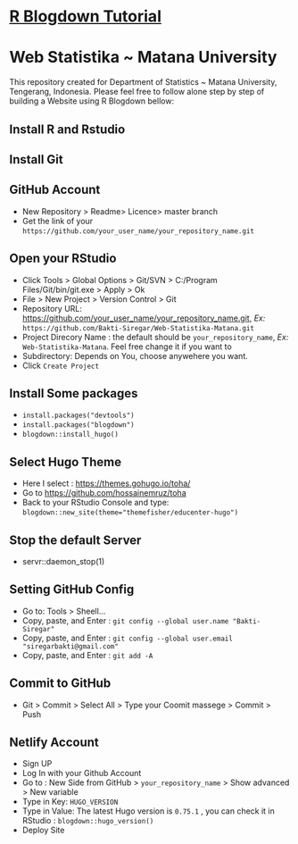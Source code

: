 # [R Blogdown Tutorial](https://notes.peter-baumgartner.net/tutorial/blogdown-tutorial-part-1/)

# Web Statistika ~ Matana University

This repository created for Department of Statistics ~ Matana University, Tengerang, Indonesia. Please feel free to follow alone step by step of building a Website using R Blogdown bellow:

## Install R and Rstudio
## Install Git
## GitHub Account 
* New Repository > Readme> Licence> master branch 
* Get the link of your `https://github.com/your_user_name/your_repository_name.git` 

## Open your RStudio 
* Click Tools > Global Options > Git/SVN > C:/Program Files/Git/bin/git.exe > Apply > Ok
* File > New Project > Version Control > Git 
* Repository URL: https://github.com/your_user_name/your_repository_name.git, *Ex:* `https://github.com/Bakti-Siregar/Web-Statistika-Matana.git`
* Project Direcory Name : the default should be `your_repository_name`, *Ex:* `Web-Statistika-Matana`. Feel free change it if you want to
* Subdirectory: Depends on You, choose anywehere you want.
* Click `Create Project`

## Install Some packages 

* `install.packages("devtools")`
* `install.packages("blogdown")` 
* `blogdown::install_hugo()`

## Select Hugo Theme 
* Here I select : https://themes.gohugo.io/toha/
* Go to https://github.com/hossainemruz/toha
* Back to your RStudio Console and type: `blogdown::new_site(theme="themefisher/educenter-hugo")`

## Stop the default Server
* servr::daemon_stop(1)

## Setting GitHub Config
* Go to: Tools > Sheell...
* Copy, paste, and Enter : `git config --global user.name "Bakti-Siregar"`
* Copy, paste, and Enter : `git config --global user.email "siregarbakti@gmail.com"`
* Copy, paste, and Enter : `git add -A`
  
## Commit to GitHub
* Git > Commit > Select All > Type your Coomit massege > Commit > Push 

## Netlify Account 
* Sign UP 
* Log In with your Github Account 
* Go to : New Side from GitHub > `your_repository_name` > Show advanced > New variable
* Type in Key: `HUGO_VERSION` 
* Type in Value: The latest Hugo version is `0.75.1` , you can check it in RStudio : `blogdown::hugo_version()`
* Deploy Site 


